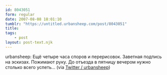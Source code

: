 ```yaml
---
id: 8043051
form: regular
date: 2007-08-08 18:01:10
tumblr: "https://untitled.urbansheep.com/post/8043051"
title:
tags:
    - post
layout: post-text.njk
---
```


<p>urbansheep: Ещё четыре часа споров и перерисовок. Заветная подпись на эскизах. Пожимают руку. До отъезда в пятницу вечером нужно столько всего успеть&hellip; (via <a href="http://twitter.com/urbansheep/statuses/194158232">Twitter / urbansheep</a>)</p>

